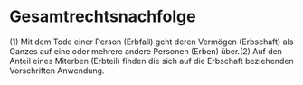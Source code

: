 # Gesamtrechtsnachfolge

(1) Mit dem Tode einer Person (Erbfall) geht deren Vermögen (Erbschaft) als Ganzes auf eine oder mehrere andere Personen (Erben) über.(2) Auf den Anteil eines Miterben (Erbteil) finden die sich auf die Erbschaft beziehenden Vorschriften Anwendung. 

